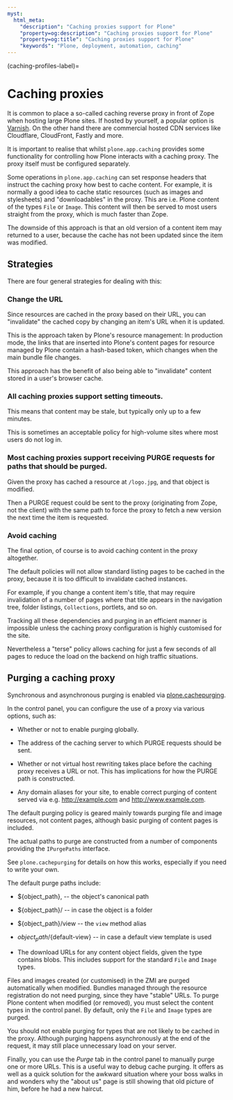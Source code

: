 ```yaml
---
myst:
  html_meta:
    "description": "Caching proxies support for Plone"
    "property=og:description": "Caching proxies support for Plone"
    "property=og:title": "Caching proxies support for Plone"
    "keywords": "Plone, deployment, automation, caching"
---
```


(caching-profiles-label)=
# Caching proxies

It is common to place a so-called caching reverse proxy in front of Zope when hosting large Plone sites.
If hosted by yourself, a popular option is [Varnish](https://varnish-cache.org).
On the other hand there are commercial hosted CDN services like Cloudflare, CloudFront, Fastly and more.

It is important to realise that whilst `plone.app.caching` provides some functionality for controlling how Plone interacts with a caching proxy.
The proxy itself must be configured separately.

Some operations in `plone.app.caching` can set response headers that instruct the caching proxy how best to cache content.
For example, it is normally a good idea to cache static resources (such as images and stylesheets) and "downloadables"  in the proxy.
This are i.e. Plone content of the types `File` or `Image`.
This content will then be served to most users straight from the proxy, which is much faster than Zope.

The downside of this approach is that an old version of a content item may returned to a user, because the cache has not been updated since the item was modified.

## Strategies

There are four general strategies for dealing with this:

### Change the URL

Since resources are cached in the proxy based on their URL, you can "invalidate" the cached copy by changing an item's URL when it is updated.

This is the approach taken by Plone's resource management: In production mode, the links that are inserted into Plone's content pages for resource managed by Plone  contain a hash-based token, which changes when the main bundle file changes.

This approach has the benefit of also being able to "invalidate" content stored in a user's browser cache.

### All caching proxies support setting timeouts.

This means that content may be stale, but typically only up to a few minutes.

This is sometimes an acceptable policy for high-volume sites where most users do not log in.

### Most caching proxies support receiving PURGE requests for paths that should be purged.

Given the proxy has cached a resource at `/logo.jpg`, and that object is modified.

Then a PURGE request could be sent to the proxy (originating from Zope, not the client) with the same path to force the proxy to fetch a new version the next time the item is requested.

### Avoid caching

The final option, of course is to avoid caching content in the proxy altogether.

The default policies will not allow standard listing pages to be cached in the proxy, because it is too difficult to invalidate cached instances.

For example, if you change a content item's title, that may require invalidation of a number of pages where that title appears in the navigation tree, folder listings, `Collections`, portlets, and so on.

Tracking all these dependencies and purging in an efficient manner is impossible unless the caching proxy configuration is highly customised for the site.

Nevertheless a "terse" policy allows caching for just a few seconds of all pages to reduce the load on the backend on high traffic situations.


## Purging a caching proxy

Synchronous and asynchronous purging is enabled via [plone.cachepurging](https://pypi.org/project/plone.cachepurging).

In the control panel, you can configure the use of a proxy via various options, such as:

* Whether or not to enable purging globally.

* The address of the caching server to which PURGE requests should be sent.

* Whether or not virtual host rewriting takes place before the caching proxy receives a URL or not.
  This has implications for how the PURGE path is constructed.

* Any domain aliases for your site, to enable correct purging of content served via e.g. http://example.com and http://www.example.com.

The default purging policy is geared mainly towards purging file and image resources, not content pages, although basic purging of content pages is included.

The actual paths to purge are constructed from a number of components providing the `IPurgePaths` interface.

See `plone.cachepurging` for details on how this works, especially if you need to write your own.

The default purge paths include:

* ${object_path}, -- the object's canonical path

* ${object_path}/ -- in case the object is a folder

* ${object_path}/view -- the `view` method alias

* ${object_path}/${default-view} -- in case a default view template is used

* The download URLs for any content object fields, given the type contains blobs.
This includes support for the standard `File` and  `Image` types.

Files and images created (or customised) in the ZMI are purged automatically when modified.
Bundles managed through the resource registration do not need purging, since they have "stable" URLs.
To purge Plone content when modified (or removed), you must select the content types in the control panel.
By default, only the `File` and `Image` types are purged.

You should not enable purging for types that are not likely to be cached in the proxy.
Although purging happens asynchronously at the end of the request, it may still place unnecessary load on your server.

Finally, you can use the *Purge* tab in the control panel to manually purge one or more URLs.
This is a useful way to debug cache purging.
It offers as well as a quick solution for the awkward situation where your boss walks in and wonders why the "about us" page is still showing that old picture of him, before he had a new haircut.

